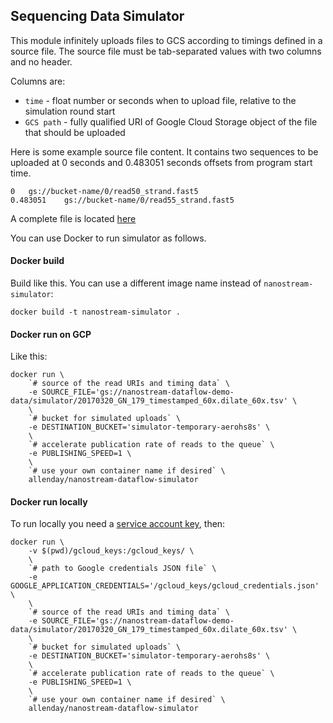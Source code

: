 ## Sequencing Data Simulator

This module infinitely uploads files to GCS according to timings defined in a source file. The source file must be tab-separated values with two columns and no header.

Columns are:
- `time` - float number or seconds when to upload file, relative to the simulation round start
- `GCS path` - fully qualified URI of Google Cloud Storage object of the file that should be uploaded

Here is some example source file content. It contains two sequences to be uploaded at 0 seconds and 0.483051 seconds offsets from program start time.
```
0	gs://bucket-name/0/read50_strand.fast5
0.483051	gs://bucket-name/0/read55_strand.fast5
```
A complete file is located [here](https://storage.cloud.google.com/nanostream-dataflow-demo-data/simulator/20170320_GN_179_timestamped_60x.dilate_60x.tsv)

You can use Docker to run simulator as follows.

#### Docker build

Build like this. You can use a different image name instead of `nanostream-simulator`:
```     
docker build -t nanostream-simulator .
```

#### Docker run on GCP

Like this:
``` 
docker run \
    `# source of the read URIs and timing data` \
    -e SOURCE_FILE='gs://nanostream-dataflow-demo-data/simulator/20170320_GN_179_timestamped_60x.dilate_60x.tsv' \
    \
    `# bucket for simulated uploads` \
    -e DESTINATION_BUCKET='simulator-temporary-aerohs8s' \
    \
    `# accelerate publication rate of reads to the queue` \
    -e PUBLISHING_SPEED=1 \
    \
    `# use your own container name if desired` \
    allenday/nanostream-dataflow-simulator
```

#### Docker run locally

To run locally you need a [service account key](https://cloud.google.com/iam/docs/creating-managing-service-account-keys), then:
``` 
docker run \
    -v $(pwd)/gcloud_keys:/gcloud_keys/ \
    \
    `# path to Google credentials JSON file` \
    -e GOOGLE_APPLICATION_CREDENTIALS='/gcloud_keys/gcloud_credentials.json' \
    \
    `# source of the read URIs and timing data` \
    -e SOURCE_FILE='gs://nanostream-dataflow-demo-data/simulator/20170320_GN_179_timestamped_60x.dilate_60x.tsv' \
    \
    `# bucket for simulated uploads` \
    -e DESTINATION_BUCKET='simulator-temporary-aerohs8s' \
    \
    `# accelerate publication rate of reads to the queue` \
    -e PUBLISHING_SPEED=1 \
    \
    `# use your own container name if desired` \
    allenday/nanostream-dataflow-simulator
```
